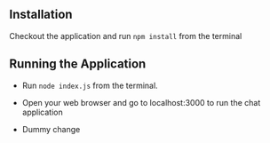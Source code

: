 ## Installation
 
 Checkout the application and run `npm install` from the terminal
 
## Running the  Application
 
 - Run `node index.js` from the terminal.
 
 - Open your web browser and go to localhost:3000 to run the chat application

 - Dummy change